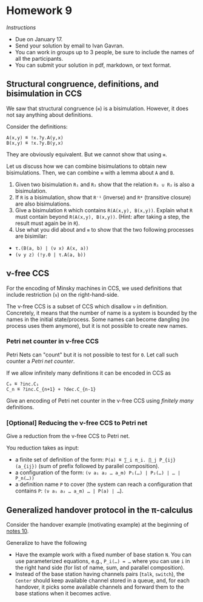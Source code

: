 # Homework 9

_Instructions_
* Due on January 17.
* Send your solution by email to Ivan Gavran.
* You can work in groups up to 3 people, be sure to include the names of all the participants.
* You can submit your solution in pdf, markdown, or text format.


## Structural congruence, definitions, and bisimulation in CCS

We saw that structural congruence (`≡`) is a bisimulation.
However, it does not say anything about definitions.

Consider the definitions:
```
A(x,y) ≝ !x.?y.A(y,x)
B(x,y) ≝ !x.?y.B(y,x)
```
They are obviously equivalent.
But we cannot show that using `≡`.

Let us discuss how we can combine bisimulations to obtain new bisimulations.
Then, we can combine `≡` with a lemma about `A` and `B`.

1. Given two bisimulation `R₁` and `R₂` show that the relation `R₁ ∪ R₂` is also a bisimulation.
2. If `R` is a bisimulation, show that `R⁻¹` (inverse) and `R*` (transitive closure) are also bisimulations.
3. Give a bisimulation `R` which contains `R(A(x,y), B(x,y))`.
   Explain what `R` must contain beyond `R(A(x,y), B(x,y))`.
   (Hint: after taking a step, the result must again be in `R`).
4. Use what you did about and `≡` to show that the two following processes are bisimilar:
  * `τ.(B(a, b) | (ν x) A(x, a))`
  * `(ν y z) (!y.0 | τ.A(a, b))`



## ν-free CCS

For the encoding of Minsky machines in CCS, we used definitions that include restriction (`ν`) on the right-hand-side.

The ν-free CCS is a subset of CCS which disallow `ν` in definition.
Concretely, it means that the number of name is a system is bounded by the names in the initial state/process.
Some names can become dangling (no process uses them anymore), but it is not possible to create new names.


### Petri net counter in ν-free CCS

Petri Nets can "count" but it is not possible to test for `0`.
Let call such counter a _Petri net counter_.

If we allow infinitely many definitions it can be encoded in CCS as
```
C₀ ≝ ?inc.C₁
C_n ≝ ?inc.C_{n+1} + ?dec.C_{n-1}
```

Give an encoding of Petri net counter in the ν-free CCS using _finitely many_ definitions.


### [Optional] Reducing the ν-free CCS to Petri net

Give a reduction from the ν-free CCS to Petri net.

You reduction takes as input:
* a finite set of definition of the form: `P(a) ≝ ∑_i π_i. ∏_j P_{ij}(a_{ij})` (sum of prefix followed by parallel composition).
* a configuration of the form: `(ν a₁ a₂ … a_m) P₁(…) | P₂(…) | … | P_n(…))`
* a definition name `P` to cover (the system can reach a configuration that contains `P`: `(ν a₁ a₂ … a_m) … | P(a) | …`).



## Generalized handover protocol in the π-calculus

Consider the handover example (motivating example) at the beginning of [notes 10](../notes_10.md).

Generalize to have the following
* Have the example work with a fixed number of base station `N`.
  You can use parameterized equations, e.g.,  `P_i(…) = …` where you can use `i` in the right hand side (for list of name, sum, and parallel composition).
* Instead of the base station having channels pairs (`talk`, `switch`), the `Center` should keep available channel stored in a queue, and, for each handover, it picks some available channels and forward them to the base stations when it becomes active.

